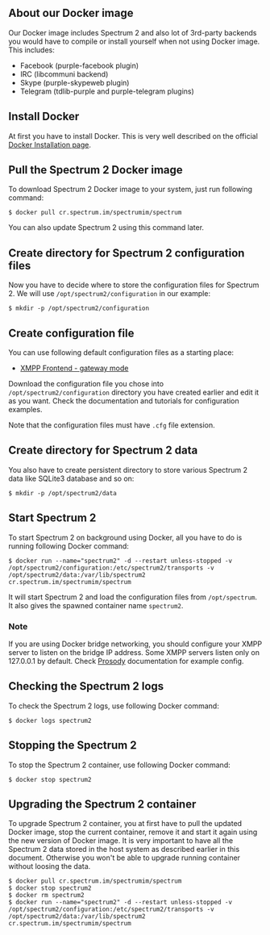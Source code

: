 ## About our Docker image

Our Docker image includes Spectrum 2 and also lot of 3rd-party backends you would have to compile or install yourself when not using Docker image. This includes:

* Facebook (purple-facebook plugin)
* IRC (libcommuni backend)
* Skype (purple-skypeweb plugin)
* Telegram (tdlib-purple and purple-telegram plugins)

## Install Docker

At first you have to install Docker. This is very well described on the official [Docker Installation page](https://docs.docker.com/get-started/).

## Pull the Spectrum 2 Docker image

To download Spectrum 2 Docker image to your system, just run following command:

	$ docker pull cr.spectrum.im/spectrumim/spectrum

You can also update Spectrum 2 using this command later.

## Create directory for Spectrum 2 configuration files

Now you have to decide where to store the configuration files for Spectrum 2. We will use `/opt/spectrum2/configuration` in our example:

	$ mkdir -p /opt/spectrum2/configuration

## Create configuration file

You can use following default configuration files as a starting place:

* [XMPP Frontend - gateway mode](https://github.com/hanzz/spectrum2/blob/master/spectrum/src/sample2_gateway.cfg)

Download the configuration file you chose into `/opt/spectrum2/configuration` directory you have created earlier and edit it as you want. Check the documentation and tutorials for configuration examples.

Note that the configuration files must have `.cfg` file extension.

## Create directory for Spectrum 2 data

You also have to create persistent directory to store various Spectrum 2 data like SQLite3 database and so on:

	$ mkdir -p /opt/spectrum2/data

## Start Spectrum 2

To start Spectrum 2 on background using Docker, all you have to do is running following Docker command:

	$ docker run --name="spectrum2" -d --restart unless-stopped -v /opt/spectrum2/configuration:/etc/spectrum2/transports -v /opt/spectrum2/data:/var/lib/spectrum2 cr.spectrum.im/spectrumim/spectrum

It will start Spectrum 2 and load the configuration files from `/opt/spectrum`. It also gives the spawned container name `spectrum2`.

### Note

If you are using Docker bridge networking, you should configure your XMPP server to listen on the bridge IP address. Some XMPP servers listen only on 127.0.0.1 by default. Check [Prosody](https://prosody.im/doc/components) documentation for example config.  

## Checking the Spectrum 2 logs

To check the Spectrum 2 logs, use following Docker command:

	$ docker logs spectrum2

## Stopping the Spectrum 2

To stop the Spectrum 2 container, use following Docker command:

	$ docker stop spectrum2

## Upgrading the Spectrum 2 container

To upgrade Spectrum 2 container, you at first have to pull the updated Docker image, stop the current container, remove it and start it again using the new version of Docker image. It is very important to have all the Spectrum 2 data stored in the host system as described earlier in this document. Otherwise you won't be able to upgrade running container without loosing the data.

	$ docker pull cr.spectrum.im/spectrumim/spectrum
	$ docker stop spectrum2
	$ docker rm spectrum2
	$ docker run --name="spectrum2" -d --restart unless-stopped -v /opt/spectrum2/configuration:/etc/spectrum2/transports -v /opt/spectrum2/data:/var/lib/spectrum2 cr.spectrum.im/spectrumim/spectrum
